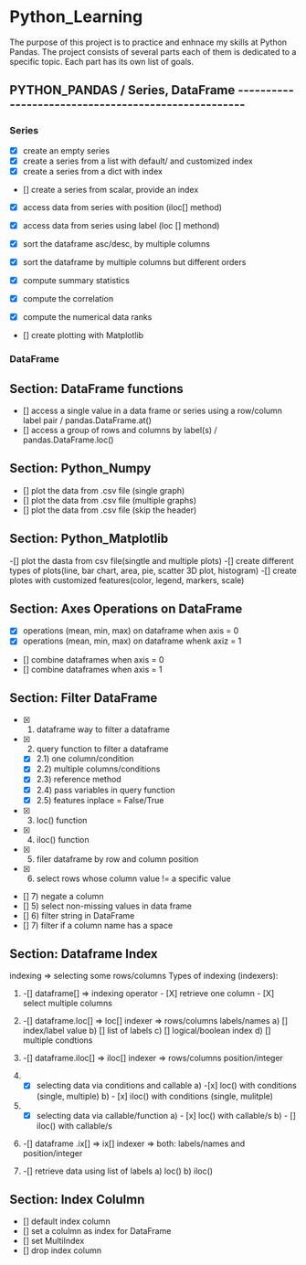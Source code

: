 
# Python_Learning

The purpose of this project is to practice and enhnace my skills at Python Pandas.
The project consists of several parts each of them is dedicated to a specific topic.
Each part has its own list of goals.

## PYTHON_PANDAS / Series, DataFrame       ----------------------------------------------------
### Series
- [x] create an empty series
- [x] create a series from a list with default/ and customized index
- [x] create a series from a dict with index 
- [] create a series from scalar, provide an index
- [x] access data  from series with position (iloc[] method)
- [x] access data from series using label (loc [] methond)
- [x] sort the dataframe asc/desc, by multiple columns 
- [x] sort the dataframe by multiple columns but different orders


- [x] compute summary statistics
- [x] compute the correlation
- [x] compute the numerical data ranks
- [] create plotting with Matplotlib


### DataFrame
## Section: DataFrame functions
- [] access a single value in a data frame or series using a row/column label pair / pandas.DataFrame.at()
- [] access a group of rows and columns by label(s) / pandas.DataFrame.loc()

## Section: Python_Numpy
- [] plot the data from .csv file (single graph)
- [] plot the data from .csv file (multiple graphs)
- [] plot the data from .csv file (skip the header)


## Section: Python_Matplotlib
-[] plot the dasta from csv file(singtle and multiple plots)
-[] create different types of plots(line, bar chart, area, pie, scatter 3D plot, histogram)
-[] create plotes with customized features(color, legend, markers, scale)

##  Section: Axes Operations on DataFrame 
- [x] operations (mean, min, max) on dataframe when axis = 0 
- [x] operations (mean, min, max) on dataframe whenk axiz = 1
- [] combine dataframes when axis = 0
- [] combine dataframes when axis = 1

## Section: Filter DataFrame
- [x] 1) dataframe way to filter a dataframe

- [x] 2) query function to filter a dataframe
    - [x] 2.1) one column/condition
    - [x] 2.2) multiple columns/conditions
    - [x] 2.3) reference method 
    - [x] 2.4) pass variables in query function
    - [x] 2.5) features inplace = False/True

- [x] 3) loc() function


- [x] 4) iloc() function
- [x] 5) filer dataframe by row and column position
- [x] 6) select rows whose column value != a specific value
- []  7) negate a column
- []  5) select non-missing values in data frame
- []  6) filter string in DataFrame
- []  7) filter if a column name has a space

## Section:  Dataframe Index
indexing => selecting some rows/columns
Types of indexing (indexers):
1) -[] dataframe[] => indexing operator
        - [X] retrieve one column
        - [X] select multiple columns

2) -[] dataframe.loc[] => loc[] indexer => rows/columns labels/names
        a) [] index/label value
        b) [] list of labels
        c) [] logical/boolean index
        d) [] multiple condtions

3) -[] dataframe.iloc[] => iloc[] indexer => rows/columns position/integer

4) -[x] selecting data via conditions and callable
        a) -[x] loc() with conditions (single, multiple)
        b) - [x] iloc() with conditions (single, mulitple)
5) -[x] selecting data via callable/function
        a) - [x] loc() with callable/s
        b) - [] iloc() with callable/s
        
6) -[] dataframe .ix[] => ix[] indexer => both: labels/names and position/integer

7) -[] retrieve data using list of labels
        a) loc()
        b) iloc()
## Section: Index Colulmn
- [] default index column
- [] set a colulmn as index for DataFrame
- [] set MultiIndex
- [] drop index column





